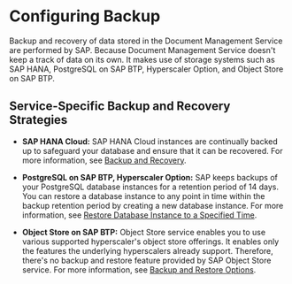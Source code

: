 <!-- loio1fceb31da2d845d79aa9bf4c98065346 -->

# Configuring Backup

Backup and recovery of data stored in the Document Management Service are performed by SAP. Because Document Management Service doesn't keep a track of data on its own. It makes use of storage systems such as SAP HANA, PostgreSQL on SAP BTP, Hyperscaler Option, and Object Store on SAP BTP.



<a name="loio1fceb31da2d845d79aa9bf4c98065346__section_x2d_4cv_5qb"/>

## Service-Specific Backup and Recovery Strategies

-   **SAP HANA Cloud:** SAP HANA Cloud instances are continually backed up to safeguard your database and ensure that it can be recovered. For more information, see [Backup and Recovery](https://help.sap.com/viewer/9ae9104a46f74a6583ce5182e7fb20cb/hanacloud/en-US/89d71f01daca4ecaaa069d6a060167f5.html).

-   **PostgreSQL on SAP BTP, Hyperscaler Option:** SAP keeps backups of your PostgreSQL database instances for a retention period of 14 days. You can restore a database instance to any point in time within the backup retention period by creating a new database instance. For more information, see [Restore Database Instance to a Specified Time](https://help.sap.com/viewer/b3fe3621fa4a4ed28d7bbe3d6d88f036/Cloud/en-US/724c9112ed5a48c59c8e88f17290550d.html).

-   **Object Store on SAP BTP:** Object Store service enables you to use various supported hyperscaler's object store offerings. It enables only the features the underlying hyperscalers already support. Therefore, there's no backup and restore feature provided by SAP Object Store service. For more information, see [Backup and Restore Options](https://help.sap.com/docs/object-store/object-store-service-on-sap-btp/backup-and-restore?locale=en-US).


